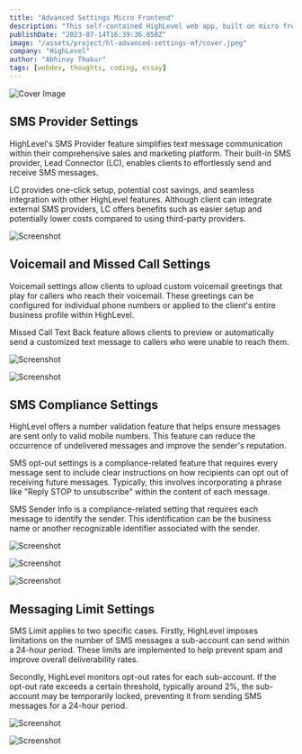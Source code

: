 ```yaml
---
title: "Advanced Settings Micro Frontend"
description: "This self-contained HighLevel web app, built on micro frontend architecture, offers a modular and scalable approach to manage SMS, voicemail, and compliance settings."
publishDate: "2023-07-14T16:39:36.050Z"
image: "/assets/project/hl-advanced-settings-mf/cover.jpeg"
company: "HighLevel"
author: "Abhinay Thakur"
tags: [webdev, thoughts, coding, essay]
---
```


![Cover Image](/assets/project/hl-advanced-settings-mf/cover.jpeg)

## SMS Provider Settings

HighLevel's SMS Provider feature simplifies text message communication within their comprehensive sales and marketing platform. Their built-in SMS provider, Lead Connector (LC), enables clients to effortlessly send and receive SMS messages.

LC provides one-click setup, potential cost savings, and seamless integration with other HighLevel features. Although client can integrate external SMS providers, LC offers benefits such as easier setup and potentially lower costs compared to using third-party providers.

<p><img src="/assets/project/hl-advanced-settings-mf/ss1.png" alt="Screenshot" class="project-screenshot"></p>

## Voicemail and Missed Call Settings

Voicemail settings allow clients to upload custom voicemail greetings that play for callers who reach their voicemail. These greetings can be configured for individual phone numbers or applied to the client's entire business profile within HighLevel.

Missed Call Text Back feature allows clients to preview or automatically send a customized text message to callers who were unable to reach them.

<p><img src="/assets/project/hl-advanced-settings-mf/ss2.png" alt="Screenshot" class="project-screenshot"></p>

<p><img src="/assets/project/hl-advanced-settings-mf/ss3.png" alt="Screenshot" class="project-screenshot"></p>

## SMS Compliance Settings

HighLevel offers a number validation feature that helps ensure messages are sent only to valid mobile numbers. This feature can reduce the occurrence of undelivered messages and improve the sender's reputation.

SMS opt-out settings is a compliance-related feature that requires every message sent to include clear instructions on how recipients can opt out of receiving future messages. Typically, this involves incorporating a phrase like "Reply STOP to unsubscribe" within the content of each message.

SMS Sender Info is a compliance-related setting that requires each message to identify the sender. This identification can be the business name or another recognizable identifier associated with the sender.

<p><img src="/assets/project/hl-advanced-settings-mf/ss4.png" alt="Screenshot" class="project-screenshot"></p>

<p><img src="/assets/project/hl-advanced-settings-mf/ss5.png" alt="Screenshot" class="project-screenshot"></p>

<p><img src="/assets/project/hl-advanced-settings-mf/ss6.png" alt="Screenshot" class="project-screenshot"></p>

## Messaging Limit Settings

SMS Limit applies to two specific cases. Firstly, HighLevel imposes limitations on the number of SMS messages a sub-account can send within a 24-hour period. These limits are implemented to help prevent spam and improve overall deliverability rates.

Secondly, HighLevel monitors opt-out rates for each sub-account. If the opt-out rate exceeds a certain threshold, typically around 2%, the sub-account may be temporarily locked, preventing it from sending SMS messages for a 24-hour period.

<p><img src="/assets/project/hl-advanced-settings-mf/ss7.png" alt="Screenshot" class="project-screenshot"></p>

<p><img src="/assets/project/hl-advanced-settings-mf/ss8.png" alt="Screenshot" class="project-screenshot"></p>
